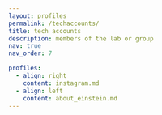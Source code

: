 ```yaml
---
layout: profiles
permalink: /techaccounts/
title: tech accounts
description: members of the lab or group
nav: true
nav_order: 7

profiles:
  - align: right
    content: instagram.md
  - align: left
    content: about_einstein.md
---
```

